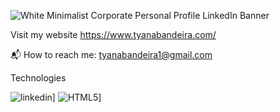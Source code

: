 ![White Minimalist Corporate Personal Profile LinkedIn Banner](https://user-images.githubusercontent.com/113194307/195203777-9f59b01f-5317-41c9-81ab-5235ae76a046.png)

Visit my website https://www.tyanabandeira.com/

📬 How to reach me: tyanabandeira1@gmail.com


Technologies 

![linkedin](https://img.shields.io/badge/Linkedin-0e76a8?style=for-the-badge&logo=Linkedin&logoColor=white)]
![HTML5](https://img.shields.io/badge/Linkedin-0e76a8?style=for-the-badge&logo=HTML5&logoColor=white)]
